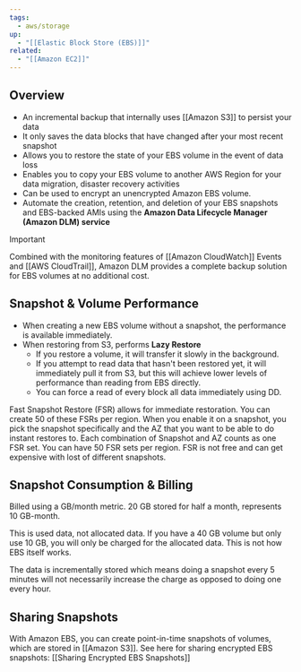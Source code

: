```yaml
---
tags:
  - aws/storage
up:
  - "[[Elastic Block Store (EBS)]]"
related:
  - "[[Amazon EC2]]"
---
```

## Overview

- An incremental backup that internally uses [[Amazon S3]] to persist your data
- It only saves the data blocks that have changed after your most recent snapshot
- Allows you to restore the state of your EBS volume in the event of data loss
- Enables you to copy your EBS volume to another AWS Region for your data migration, disaster recovery activities
- Can be used to encrypt an unencrypted Amazon EBS volume.
- Automate the creation, retention, and deletion of your EBS snapshots and EBS-backed AMIs using the **Amazon Data Lifecycle Manager (Amazon DLM) service**

> [!important]
> Combined with the monitoring features of [[Amazon CloudWatch]] Events and [[AWS CloudTrail]], Amazon DLM provides a complete backup solution for EBS volumes at no additional cost.



## Snapshot & Volume Performance

-   When creating a new EBS volume without a snapshot, the performance is available immediately.
-   When restoring from S3, performs **Lazy Restore**
    -   If you restore a volume, it will transfer it slowly in the background.
    -   If you attempt to read data that hasn't been restored yet, it will immediately pull it from S3, but this will achieve lower levels of performance than reading from EBS directly.
    -   You can force a read of every block all data immediately using DD.

Fast Snapshot Restore (FSR) allows for immediate restoration. You can create 50 of these FSRs per region. When you enable it on a snapshot, you pick the snapshot specifically and the AZ that you want to be able to do instant restores to. Each combination of Snapshot and AZ counts as one FSR set. You can have 50 FSR sets per region. FSR is not free and can get expensive with lost of different snapshots.

## Snapshot Consumption & Billing

Billed using a GB/month metric. 20 GB stored for half a month, represents 10 GB-month.

This is used data, not allocated data. If you have a 40 GB volume but only use 10 GB, you will only be charged for the allocated data. This is not how EBS itself works.

The data is incrementally stored which means doing a snapshot every 5 minutes will not necessarily increase the charge as opposed to doing one every hour.


## Sharing Snapshots

With Amazon EBS, you can create point-in-time snapshots of volumes, which are stored in [[Amazon S3]]. See here for sharing encrypted EBS snapshots: [[Sharing Encrypted EBS Snapshots]]

